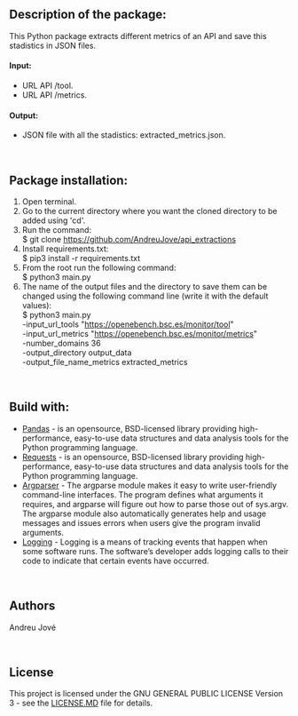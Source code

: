 
## Description of the package:
This Python package extracts different metrics of an API and save this stadistics in JSON files.

#### Input:
- URL API /tool.
- URL API /metrics.

#### Output:
- JSON file with all the stadistics: extracted_metrics.json.


<br />


## Package installation:

1) Open terminal. <br />
2) Go to the current directory where you want the cloned directory to be added using 'cd'. <br />
3) Run the command: <br />
        $ git clone https://github.com/AndreuJove/api_extractions <br />
4) Install requirements.txt:<br />
        $ pip3 install -r requirements.txt <br />
5) From the root run the following command:<br />
        $ python3 main.py <br />
6) The name of the output files and the directory to save them can be changed using the following command line (write it with the default values):<br />
        $ python3 main.py <br />
        -input_url_tools "https://openebench.bsc.es/monitor/tool" <br />
        -input_url_metrics "https://openebench.bsc.es/monitor/metrics" <br />
        -number_domains 36 <br />
        -output_directory output_data <br />
        -output_file_name_metrics extracted_metrics <br /> 
<br />


## Build with:
- [Pandas](https://pandas.pydata.org/docs/) - is an opensource, BSD-licensed library providing high-performance, easy-to-use data structures and data analysis tools for the Python programming language.
- [Requests](https://pandas.pydata.org/docs/) - is an opensource, BSD-licensed library providing high-performance, easy-to-use data structures and data analysis tools for the Python programming language.
- [Argparser](https://docs.python.org/3/library/argparse.html) - The argparse module makes it easy to write user-friendly command-line interfaces. The program defines what arguments it requires, and argparse will figure out how to parse those out of sys.argv. The argparse module also automatically generates help and usage messages and issues errors when users give the program invalid arguments.
- [Logging](https://docs.python.org/3/howto/logging.html) - Logging is a means of tracking events that happen when some software runs. The software’s developer adds logging calls to their code to indicate that certain events have occurred.
<br />


## Authors

Andreu Jové

<br />


## License

This project is licensed under the GNU GENERAL PUBLIC LICENSE Version 3 - see the [LICENSE.MD](https://github.com/AndreuJove/mastercrawlerTFG/blob/master/LICENSE.md) file for details.